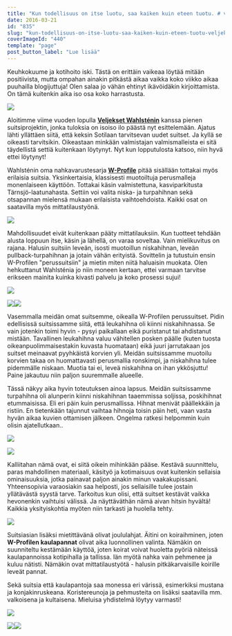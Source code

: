 ```yaml
---
title: "Kun todellisuus on itse luotu, saa kaiken kuin eteen tuotu. # veljeksetwahlstén"
date: 2016-03-21
id: "835"
slug: "kun-todellisuus-on-itse-luotu-saa-kaiken-kuin-eteen-tuotu-veljeksetwahlsten"
coverImageId: "440"
template: "page"
post_button_label: "Lue lisää"
---
```


Keuhkokuume ja kotihoito iski. Tästä on erittäin vaikeaa löytää mitään positiivista, mutta ompahan ainakin pitkästä aikaa vaikka koko viikko aikaa puuhailla blogijuttuja! Olen salaa jo vähän ehtinyt ikävöidäkin kirjoittamista. On tämä kuitenkin aika iso osa koko harrastusta.

[![](/images/201511241148585047.jpg)](https://qpm.kda.mybluehost.me/wp-content/uploads/2016/03/201511241148585047.jpg)

Aloitimme viime vuoden lopulla **[Veljekset Wahlsténin](http://veljwahlsten.com/)** kanssa pienen suitsiprojektin, jonka tuloksia on isoiso ilo päästä nyt esittelemään. Ajatus lähti yllättäen siitä, että keksin Sotilaan tarvitsevan uudet suitset. Ja kyllä se oikeasti tarvitsikin. Oikeastaan minkään valmistajan valmismalleista ei sitä täydellistä settiä kuitenkaan löytynyt. Nyt kun lopputulosta katsoo, niin hyvä ettei löytynyt!

Wahlsténin oma nahkavarustesarja **[W-Profile](http://www.w-profile.com/)** pitää sisällään tottakai myös erilaisia suitsia. Yksinkertaisia, klassisesti muotoiltuja perusmalleja monenlaiseen käyttöön. Tottakai käsin valmistettuna, kasviparkitusta Tärnsjö-laatunahasta. Settiin voi valita niska- ja turpahihnan sekä otsapannan mielensä mukaan erilaisista vaihtoehdoista. Kaikki osat on saatavilla myös mittatilaustyönä.

[![](/images/suitset.png)](https://qpm.kda.mybluehost.me/wp-content/uploads/2016/03/suitset.png)

Mahdollisuudet eivät kuitenkaan pääty mittatilauksiin. Kun tuotteet tehdään alusta loppuun itse, käsin ja lähellä, on varaa soveltaa. Vain mielikuvitus on rajana. Halusin suitsiin leveän, isosti muotoillun niskahihnan, leveän pullback-turpahihnan ja jotain vähän erityistä. Sovittelin ja tutustuin ensin W-Profilen "perussuitsiin" ja mietin miten niitä haluaisin muokata. Olen hehkuttanut Wahlsténia jo niin moneen kertaan, ettei varmaan tarvitse erikseen mainita kuinka kivasti palvelu ja koko prosessi sujui!

[![](/images/201511241148581714.jpg)](https://qpm.kda.mybluehost.me/wp-content/uploads/2016/03/201511241148581714.jpg)

[![](/images/2015-12-23-2B01.08.22-2B1-300x193.jpg)](https://qpm.kda.mybluehost.me/wp-content/uploads/2016/03/2015-12-23-2B01.08.22-2B1.jpg)[![](/images/IMG_2449-300x200.jpg)](https://qpm.kda.mybluehost.me/wp-content/uploads/2016/03/IMG_2449.jpg)

Vasemmalla meidän omat suitsemme, oikealla W-Profilen perussuitset. Pidin edellisissä suitsissamme siitä, että leukahihna oli kiinni niskahihnassa. Se vain jotenkin toimi hyvin - pysyi paikallaan eikä puristanut tai ahdistanut mistään. Tavallinen leukahihna valuu vähitellen posken päälle (kuten tuosta oikeanpuolimmaisestakin kuvasta huomataan) eikä juuri jarrutakaan jos suitset meinaavat pyyhkäistä korvien yli. Meidän suitsissamme muotoilu korvien takaa on huomattavasti perusmallia ronskimpi, ja niskahihna tulee pidemmälle niskaan. Muotia tai ei, leveä niskahihna on ihan ykkösjuttu! Paine jakautuu niin paljon suuremmalle alueelle.

Tässä näkyy aika hyvin toteutuksen ainoa lapsus. Meidän suitsissamme turpahihna oli alunperin kiinni niskahihnan taaemmissa soljissa, poskihihnat etummaisissa. Eli eri päin kuin perusmallissa. Hihnat menivät päällekkäin ja ristiin. En tietenkään tajunnut vaihtaa hihnoja toisin päin heti, vaan vasta hyvän aikaa kuvien ottamisen jälkeen. Ongelma ratkesi helpommin kuin olisin ajatellutkaan..

[![](/images/2015-12-23-2B01.07.06-2B1.jpg)](https://qpm.kda.mybluehost.me/wp-content/uploads/2016/03/2015-12-23-2B01.07.06-2B1.jpg)

[![](/images/2015-12-23-2B01.07.36-2B1.jpg)](https://qpm.kda.mybluehost.me/wp-content/uploads/2016/03/2015-12-23-2B01.07.36-2B1.jpg)

Kalliitahan nämä ovat, ei siitä oikein mihinkään pääse. Kestävä suunnittelu, paras mahdollinen materiaali, käsityö ja kotimaisuus ovat kuitenkin sellaisia ominaisuuksia, jotka painavat paljon ainakin minun vaakakupissani. Yhteensopivia varaosiakin saa helposti, jos sellaisille tulee jostain yllätävästä syystä tarve. Tarkoitus kun olisi, että suitset kestävät vaikka hevonenkin vaihtuisi välissä. Ja näyttäväthän nämä aivan hitsin hyvältä! Kaikkia yksityiskohtia myöten niin tarkasti ja huolella tehty.

[![](/images/IMG_3551_.png)](https://qpm.kda.mybluehost.me/wp-content/uploads/2016/03/IMG_3551_.png)

Suitsiasian lisäksi mietittävänä olivat joululahjat. Äitini on koiraihminen, joten **W-Profilen kaulapannat** olivat aika luonnollinen valinta. Nämäkin on suunniteltu kestämään käyttöä, joten koirat voivat huoletta pyöriä näteissä kaulapannoissa kotipihalla ja tallissa. Iän myötä nahka vain pehmenee ja kuluu nätisti. Nämäkin ovat mittatilaustyötä - halusin pitkäkarvaisille koirille leveät pannat.

Sekä suitsia että kaulapantoja saa monessa eri värissä, esimerkiksi mustana ja konjakinruskeana. Koristereunoja ja pehmusteita on lisäksi saatavilla mm. valkoisena ja kultaisena. Mieluisa yhdistelmä löytyy varmasti!

[![](/images/2015-12-23-2B01.08.02-2B1.jpg)](https://qpm.kda.mybluehost.me/wp-content/uploads/2016/03/2015-12-23-2B01.08.02-2B1.jpg)

[![](/images/IMG_2977_-300x200.png)](https://qpm.kda.mybluehost.me/wp-content/uploads/2016/03/IMG_2977_.png)[![](/images/IMG_2980_-300x200.png)](https://qpm.kda.mybluehost.me/wp-content/uploads/2016/03/IMG_2980_.png)
